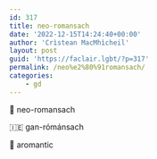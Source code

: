 ```yaml
---
id: 317
title: neo-romansach
date: '2022-12-15T14:24:40+00:00'
author: 'Crìstean MacMhìcheil'
layout: post
guid: 'https://faclair.lgbt/?p=317'
permalink: /neo%e2%80%91romansach/
categories:
    - gd
---
```


&#x1f3f4;&#xe0067;&#xe0062;&#xe0073;&#xe0063;&#xe0074;&#xe007f; neo-romansach

&#x1f1ee;&#x1f1ea; gan-rómánsach

&#x1f3f4;&#xe0067;&#xe0062;&#xe0065;&#xe006e;&#xe0067;&#xe007f; aromantic